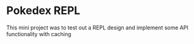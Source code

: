 # Pokedex REPL
This mini project was to test out a REPL design and implement some API functionality with caching
